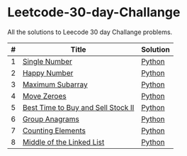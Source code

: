 # Leetcode-30-day-Challange
All the solutions to Leecode 30 day Challange problems.

<table>
<thead>
<tr>
<th>#</th>
<th>Title</th>
<th>Solution</th>
</tr>
</thead>
<tbody>
<tr>
<td>1</td>
<td><a href="https://leetcode.com/explore/challenge/card/30-day-leetcoding-challenge/528/week-1/3283/" rel="nofollow">Single Number
</a></td>
<td><a href="https://github.com/djeada/Leetcode-30-day-Challange/blob/master/src/Single%20Number.py">Python</a></td>
</tr>
<tr>
<td>2</td>
<td><a href="https://leetcode.com/explore/challenge/card/30-day-leetcoding-challenge/528/week-1/3284/" rel="nofollow">Happy Number</a></td>
<td><a href="https://github.com/djeada/Leetcode-30-day-Challange/blob/master/src/Happy%20Number.py">Python</a></td>
</tr>
<tr>
<td>3</td>
<td><a href="https://leetcode.com/explore/challenge/card/30-day-leetcoding-challenge/528/week-1/3285/" rel="nofollow">Maximum Subarray</a></td>
<td><a href="https://github.com/djeada/Leetcode-30-day-Challange/blob/master/src/Maximum%20Subarray.py">Python</a></td>
</tr>
<tr>
<td>4</td>
<td><a href="https://leetcode.com/explore/challenge/card/30-day-leetcoding-challenge/528/week-1/3286/" rel="nofollow">Move Zeroes</a></td>
<td><a href="https://github.com/djeada/Leetcode-30-day-Challange/blob/master/src/Move%20Zeroes.py">Python</a></td>
</tr>
<tr>
<td>5</td>
<td><a href="https://leetcode.com/explore/challenge/card/30-day-leetcoding-challenge/528/week-1/3287/" rel="nofollow">Best Time to Buy and Sell Stock II</a></td>
<td><a href="https://github.com/djeada/Leetcode-30-day-Challange/blob/master/src/Best%20Time%20to%20Buy%20and%20Sell%20Stock%20II.py">Python</a></td>
</tr>
<tr>
<td>6</td>
<td><a href="https://leetcode.com/explore/challenge/card/30-day-leetcoding-challenge/528/week-1/3288/" rel="nofollow">Group Anagrams</a></td>
<td><a href="https://github.com/djeada/Leetcode-30-day-Challange/blob/master/src/Group%20Anagrams.py">Python</a></td>
</tr>
<tr>
<td>7</td>
<td><a href="https://leetcode.com/explore/challenge/card/30-day-leetcoding-challenge/528/week-1/3289/" rel="nofollow">Counting Elements</a></td>
<td><a href="https://github.com/djeada/Leetcode-30-day-Challange/blob/master/src/Counting%20Elements.py">Python</a></td>
</tr>
<tr>
<td>8</td>
<td><a href="https://leetcode.com/explore/challenge/card/30-day-leetcoding-challenge/529/week-2/3290/" rel="nofollow">Middle of the Linked List</a></td>
<td><a href="https://github.com/djeada/Leetcode-30-day-Challange/blob/master/src/Middle%20of%20the%20Linked%20List.py">Python</a></td>
</tr>
</tbody>
</table>
